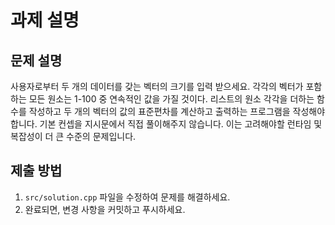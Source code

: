 # 과제 설명

## 문제 설명
사용자로부터 두 개의 데이터를 갖는 벡터의 크기를 입력 받으세요. 각각의 벡터가 포함하는 모든 원소는 1-100 중 연속적인 값을 가질 것이다. 리스트의 원소 각각을 더하는 함수를 작성하고 두 개의 벡터의 값의 표준편차를 계산하고 출력하는 프로그램을 작성해야합니다.
기본 컨셉을 지시문에서 직접 풀이해주지 않습니다. 이는 고려해야할 런타임 및 복잡성이 더 큰 수준의 문제입니다.

## 제출 방법
1. `src/solution.cpp` 파일을 수정하여 문제를 해결하세요.
2. 완료되면, 변경 사항을 커밋하고 푸시하세요.
